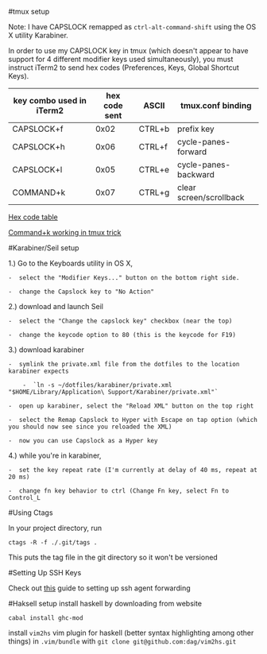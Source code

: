 #tmux setup

Note:  I have CAPSLOCK remapped as `ctrl-alt-command-shift` using the OS X utility Karabiner.  

In order to use my CAPSLOCK key in tmux (which doesn't appear to have support for 4 different modifier keys used simultaneously), you must instruct iTerm2 to send hex codes (Preferences, Keys, Global Shortcut Keys).

| key combo used in iTerm2 | hex code sent | ASCII  | tmux.conf binding         |
| ------------------------ | ------------- | ------ | --------------------------|
| CAPSLOCK+f               | 0x02          | CTRL+b | prefix key                |
| CAPSLOCK+h               | 0x06          | CTRL+f | cycle-panes-forward       |
| CAPSLOCK+l               | 0x05          | CTRL+e | cycle-panes-backward      |
| COMMAND+k                | 0x07          | CTRL+g | clear screen/scrollback   |

[Hex code table](http://www.unix-manuals.com/refs/misc/ascii-table.html)

[Command+k working in tmux trick](https://coderwall.com/p/rkstvg/clear-pane-in-tmux)

#Karabiner/Seil setup

1.)  Go to the Keyboards utility in OS X,

    -  select the "Modifier Keys..." button on the bottom right side.

    -  change the Capslock key to "No Action"

2.)  download and launch Seil

    -  select the "Change the capslock key" checkbox (near the top)

    -  change the keycode option to 80 (this is the keycode for F19)

3.)  download karabiner

    -  symlink the private.xml file from the dotfiles to the location karabiner expects

        -  `ln -s ~/dotfiles/karabiner/private.xml "$HOME/Library/Application\ Support/Karabiner/private.xml"`

    -  open up karabiner, select the "Reload XML" button on the top right

    -  select the Remap Capslock to Hyper with Escape on tap option (which you should now see since you reloaded the XML)

    -  now you can use Capslock as a Hyper key

4.)  while you're in karabiner, 

    -  set the key repeat rate (I'm currently at delay of 40 ms, repeat at 20 ms)

    -  change fn key behavior to ctrl (Change Fn key, select Fn to Control_L


#Using Ctags

In your project directory, run

`ctags -R -f ./.git/tags .`

This puts the tag file in the git directory so it won't be versioned

#Setting Up SSH Keys

Check out [this](https://developer.github.com/guides/using-ssh-agent-forwarding/) guide to setting up ssh agent forwarding

#Haksell setup
install haskell by downloading from website

`cabal install ghc-mod`

install `vim2hs` vim plugin for haskell (better syntax highlighting among other things) in `.vim/bundle` with `git clone git@github.com:dag/vim2hs.git`
